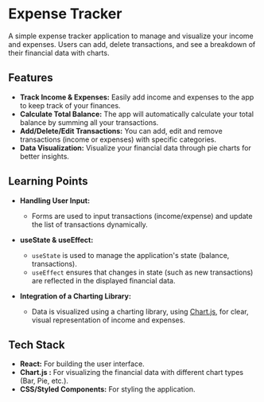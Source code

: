 # Expense Tracker

A simple expense tracker application to manage and visualize your income and expenses. Users can add, delete transactions, and see a breakdown of their financial data with charts.

## Features

- **Track Income & Expenses:** Easily add income and expenses to the app to keep track of your finances.
- **Calculate Total Balance:** The app will automatically calculate your total balance by summing all your transactions.
- **Add/Delete/Edit Transactions:** You can add, edit and remove transactions (income or expenses) with specific categories.
- **Data Visualization:** Visualize your financial data through pie charts for better insights.

## Learning Points

- **Handling User Input:**
  - Forms are used to input transactions (income/expense) and update the list of transactions dynamically.
  
- **useState & useEffect:**
  - `useState` is used to manage the application's state (balance, transactions).
  - `useEffect` ensures that changes in state (such as new transactions) are reflected in the displayed financial data.

- **Integration of a Charting Library:**
  - Data is visualized using a charting library, using [Chart.js](https://www.chartjs.org/), for clear, visual representation of income and expenses.
  
## Tech Stack

- **React:** For building the user interface.
- **Chart.js :** For visualizing the financial data with different chart types (Bar, Pie, etc.).
- **CSS/Styled Components:** For styling the application.
